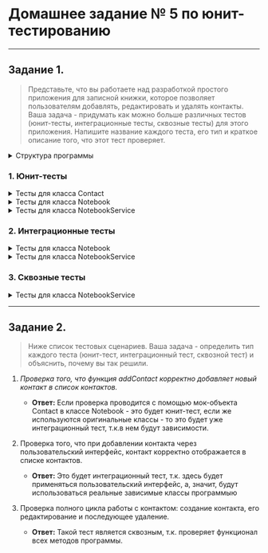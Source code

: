 # Домашнее задание № 5 по юнит-тестированию

<hr>

## Задание 1.
> Представьте, что вы работаете над разработкой простого приложения для записной книжки, которое позволяет пользователям добавлять, редактировать и удалять контакты.
Ваша задача - придумать как можно больше различных тестов (юнит-тесты, интеграционные тесты, сквозные тесты) для этого приложения. Напишите название каждого теста, его тип и краткое описание того, что этот тест проверяет.

<details>
<summary>Структура программы</summary>

```java
class Contact {
    
    static int counter;
    int id;
    String name;
    String phoneNumber;
    
    Note(String name, String phoneNumber);
    
    // TODO: Methods
    int getId();
    String getName();
    String getPhoneNumber();
    void setName(String name);
    void setPhoneNumber(String phoneNumber);
    String toString();
}

class Notebook {

    Map<Integer, Contact> contacts;

    // TODO: Methods
    Contact findContact(int id);
    void addContact(int id, String name, String phoneNumber);
    void editContact(int id);
    void delContact(int id);
}

class NotebookService {

    Notebook notebook;

    // TODO: Methods
    void showAContact(int id);
    void showAllContacts();
    void upLoad();
    void downLoad();
}
```
</details>


### 1. Юнит-тесты

<details>
<summary>Тесты для класса Contact</summary>

- *getIdTest()* - Проверяет корректность работы метода возврата значения поля id;  


- *getNameTest()* - Проверяет корректность работы метода возврата значения поля name;
   

- *getPhoneNumberTest()* - Проверяет корректность работы метода возврата значения поля phoneNumber;
   

- *setNameTest()* - Проверяет корректность работы метода присвоения значения полю name;
   

- *setPhoneNumberTest()* - Проверяет корректность работы метода присвоения значения полю phoneNumber;
   

- *toStringTest()* - Проверяет корректность работы переопределенного метода возврата строкого значения для объекта класса Contact.
</details>

<details>
<summary>Тесты для класса Notebook</summary>

- *indContactTest()* - Проверяет корректность работы метода возврата экземпляра класса Contact с помощью загрушки;


- *addContactTest()* - Проверяет корректность работы метода добавления нового экземпляра класса Contact с помощью загрушки;


- *editContactTest()* - Проверяет корректность работы метода изменения экземпляра класса Contact с помощью загрушки;


- delContactTest(int id) - Проверяет корректность работы метода удаления экземпляра класса Contact с помощью загрушки.
</details>

<details>
<summary>Тесты для класса NotebookService</summary>

   - *upLoadNotebookTest()* - Проверяет корректность работы метода загрузки из базы данных записной книжки с помощью загрушки;


   - *downLoadNotebookTest()* - Проверяет корректность работы метода загрузки в базу данных записной книжки с помощью загрушки.
</details>


### 2. Интеграционные тесты

<details>
<summary>Тесты для класса Notebook</summary>

- *indContactTest()* - Проверяет корректность работы метода возврата экземпляра класса Contact;


- *addContactTest()* - Проверяет корректность работы метода добавления нового экземпляра класса Contact;


- *editContactTest()* - Проверяет корректность работы метода изменения экземпляра класса Contact;


- delContactTest(int id) - Проверяет корректность работы метода удаления экземпляра класса Contact.
</details>

<details>
<summary>Тесты для класса NotebookService</summary>

- *upLoadNotebookTest()* - Проверяет корректность работы метода загрузки из базы данных записной книжки;


- *downLoadNotebookTest()* - Проверяет корректность работы метода загрузки в базу данных записной книжки.


- *upLoadNotebookTest()* - Проверяет корректность работы метода загрузки из базы данных записной книжки;


- *downLoadNotebookTest()* - Проверяет корректность работы метода загрузки в базу данных записной книжки.
</details>


### 3. Сквозные тесты

<details>
<summary>Тесты для класса NotebookService</summary>

- *noteBookAddEditDelShowTest()* - Проверяет корректность работы методов записной книжки в связке;


- *noteBookUpLoadAddEditDelShowTest()* - Проверяет корректность работы методов записной книжки в связке при загруке и выгрузке базы данных;
</details>

<hr>

## Задание 2.
> Ниже список тестовых сценариев. Ваша задача - определить тип каждого теста (юнит-тест, интеграционный тест, сквозной тест) и объяснить, почему вы так решили.

1. *Проверка того, что функция addContact корректно добавляет новый контакт в список контактов.*  
   - **Ответ:** Если проверка проводится с помощью мок-объекта Contact в классе Notebook - это будет юнит-тест, если же используются оригинальные классы - то это будет уже интеграционный тест, т.к.в нем будут зависимости. 

2. Проверка того, что при добавлении контакта через пользовательский интерфейс, контакт корректно отображается в списке контактов.
   - **Ответ:** Это будет интеграционный тест, т.к. здесь будет применяться пользовательский интерфейс, а, значит, будут использоваться реальные зависимые классы программыю

3. Проверка полного цикла работы с контактом: создание контакта, его редактирование и последующее удаление.  
   - **Ответ:**  Такой тест является сквозным, т.к. проверяет функционал всех методов программы.
   

